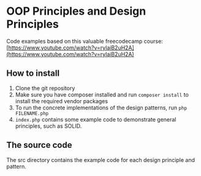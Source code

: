 # OOP Principles and Design Principles

Code examples based on this valuable freecodecamp course: [https://www.youtube.com/watch?v=rylaiB2uH2A](https://www.youtube.com/watch?v=rylaiB2uH2A)

## How to install

1. Clone the git repository
2. Make sure you have composer installed and run `composer install` to install the required vendor packages
3. To run the concrete implementations of the design patterns, run `php FILENAME.php`
4. `index.php` contains some example code to demonstrate general principles, such as SOLID.

## The source code

The src directory contains the example code for each design principle and pattern.
